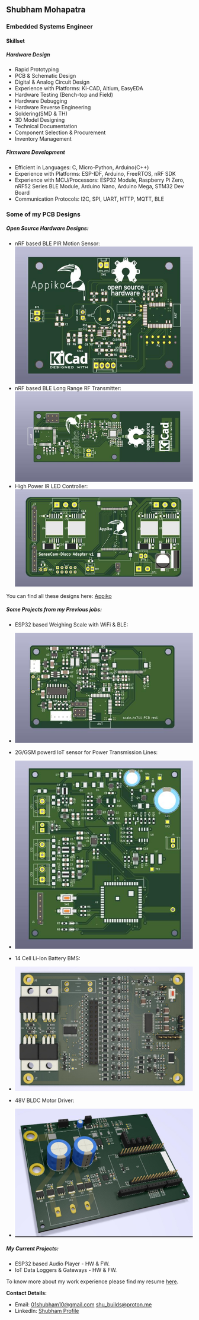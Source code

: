 ## Shubham Mohapatra
### Embedded Systems Engineer
#### Skillset
##### Hardware Design
 - Rapid Prototyping
 - PCB & Schematic Design
 - Digital & Analog Circuit Design
 - Experience with Platforms: Ki-CAD, Altium, EasyEDA
 - Hardware Testing (Bench-top and Field)
 - Hardware Debugging
 - Hardware Reverse Engineering
 - Soldering(SMD & TH)
 - 3D Model Designing
 - Technical Documentation
 - Component Selection & Procurement
 - Inventory Management

##### Firmware Development
 - Efficient in Languages: C, Micro-Python, Arduino(C++)
 - Experience with Platforms: ESP-IDF, Arduino, FreeRTOS, nRF SDK
 - Experience with MCU/Processors: ESP32 Module, Raspberry Pi Zero, nRF52 Series BLE Module, Arduino Nano, Arduino Mega, STM32 Dev Board
 - Communication Protocols: I2C, SPI, UART, HTTP, MQTT, BLE

### Some of my PCB Designs
##### Open Source Hardware Designs:

- nRF based BLE PIR Motion Sensor:
	![PIR Motion Sensor](https://raw.githubusercontent.com/ShuBot/ShuBot.github.io/2fb0083cebe7c3ab467398ee26b39498a01f5715/img/appiko_04.JPG)
- nRF based BLE Long Range RF Transmitter:
	![Long Range RF Transmitter](https://raw.githubusercontent.com/ShuBot/ShuBot.github.io/2fb0083cebe7c3ab467398ee26b39498a01f5715/img/appiko_03.JPG)
- High Power IR LED Controller:
	![High Power IR LED Controller](https://raw.githubusercontent.com/ShuBot/ShuBot.github.io/2fb0083cebe7c3ab467398ee26b39498a01f5715/img/appiko_02.JPG)


You can find all these designs here: [Appiko](https://github.com/Appiko/sense_snap_hw)

##### Some Projects from my Previous jobs:

 - ESP32 based Weighing Scale with WiFi & BLE:
 - ![Weighing Scale with WiFi & BLE](https://raw.githubusercontent.com/ShuBot/ShuBot.github.io/2fb0083cebe7c3ab467398ee26b39498a01f5715/img/weighting_scale_01.JPG)
 - 2G/GSM powerd IoT sensor for Power Transmission Lines:
 - ![iot sensor for Electricity Transmission Lines](https://raw.githubusercontent.com/ShuBot/ShuBot.github.io/2fb0083cebe7c3ab467398ee26b39498a01f5715/img/elcetricity_trsm_line_sensor_01.JPG)
 
- 14 Cell Li-Ion Battery BMS:
- ![BMS Design](https://raw.githubusercontent.com/ShuBot/ShuBot.github.io/2fb0083cebe7c3ab467398ee26b39498a01f5715/img/BMS_02.JPG)

 - 48V BLDC Motor Driver:
 - ![BLDC Motor Driver PS](https://raw.githubusercontent.com/ShuBot/ShuBot.github.io/2fb0083cebe7c3ab467398ee26b39498a01f5715/img/BLDC_Drive_04.JPG)

##### My Current Projects:

 - ESP32 based Audio Player - HW & FW.
 - IoT Data Loggers & Gateways - HW & FW.

To know more about my work experience please find my resume [here](https://raw.githubusercontent.com/ShuBot/shubot.github.io/2dc19eb7debc78ca0f40901b0d53a6d100b7be9b/SHUBHAM_M_Apr2022.pdf).


**Contact Details:** 
- Email: 01shubham10@gmail.com shu_builds@proton.me
- LinkedIn:  [Shubham Profile](https://www.linkedin.com/in/shubham-mohapatra-6034279a)



<!--
**ShuBot/SHuBot** is a ✨ _special_ ✨ repository because its `README.md` (this file) appears on your GitHub profile.

Here are some ideas to get you started:

- 🔭 I’m currently working on ...
- 🌱 I’m currently learning ...
- 👯 I’m looking to collaborate on ...
- 🤔 I’m looking for help with ...
- 💬 Ask me about ...
- 📫 How to reach me: ...
- 😄 Pronouns: ...
- ⚡ Fun fact: ...
-->
